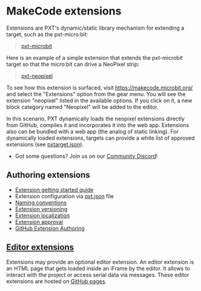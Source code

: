 # MakeCode extensions

Extensions are PXT's dynamic/static library mechanism for extending a target, such as the pxt-micro:bit:

> [pxt-microbit](https://github.com/microsoft/pxt-microbit)

Here is an example of a simple extension that extends the pxt-microbit target so that the micro:bit can drive a NeoPixel strip:

> [pxt-neopixel](https://github.com/Microsoft/pxt-neopixel)

To see how this extension is surfaced, visit https://makecode.microbit.org/ and select the "Extensions" option from the gear menu. You will see the extension "neopixel" listed in the available options. If you click on it, a new block category named "Neopixel" will be added to the editor.

In this scenario, PXT dynamically loads the neopixel extensions directly from GitHub, compiles it and incorporates it into the web app. Extensions also can be bundled with a web app (the analog of static linking). For dynamically loaded extensions, targets can provide a white list of approved extensions (see [pxtarget.json](/targets/pxtarget#bundleddirs-string-)).

* Got some questions? Join us on our [Community Discord](https://aka.ms/makecodecommunity)!

## Authoring extensions

* [Extension getting started guide](/extensions/getting-started)
* Extension configuration via [pxt.json](/extensions/pxt-json) file
* [Naming conventions](/extensions/naming-conventions)
* [Extension versioning](/extensions/versioning)
* [Extension localization](/extensions/localization)
* [Extension approval](/extensions/approval)
* [GitHub Extension Authoring](/extensions/github-authoring)

## [Editor extensions](/extensions/extensions)

Extensions may provide an optional editor extension. An editor extension is an HTML page that gets loaded inside an iFrame by the editor. It allows to interact with the project or access serial data via messages. These editor extensions are hosted on [GitHub pages](https://pages.github.com/).